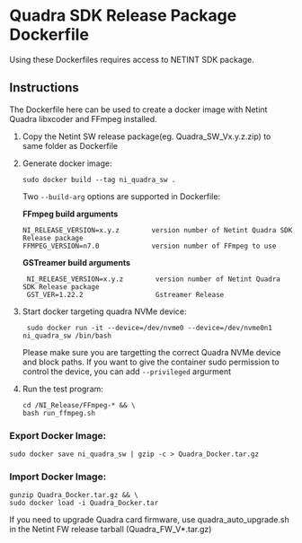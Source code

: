 # Quadra SDK Release Package Dockerfile

Using these Dockerfiles requires access to NETINT SDK package. 
## Instructions
The Dockerfile here can be used to create a docker image with Netint Quadra libxcoder and FFmpeg installed.

1. Copy the Netint SW release package(eg. Quadra_SW_Vx.y.z.zip) to same folder as Dockerfile
2. Generate docker image:

    ```
    sudo docker build --tag ni_quadra_sw .
    ```

   Two `--build-arg` options are supported in Dockerfile:

   **FFmpeg build arguments**

       NI_RELEASE_VERSION=x.y.z        version number of Netint Quadra SDK Release package
       FFMPEG_VERSION=n7.0             version number of FFmpeg to use

    **GSTreamer build arguments**

        NI_RELEASE_VERSION=x.y.z        version number of Netint Quadra SDK Release package
        GST_VER=1.22.2		            Gstreamer Release


3. Start docker targeting quadra NVMe device:
   
   ```
    sudo docker run -it --device=/dev/nvme0 --device=/dev/nvme0n1 ni_quadra_sw /bin/bash
   ```

   Please make sure you are targetting the correct Quadra NVMe device and block paths.
   If you want to give the container sudo permission to control the device, you can add `--privileged` argurment 
   
4. Run the test program:

    ```
    cd /NI_Release/FFmpeg-* && \
    bash run_ffmpeg.sh
    ```

### Export Docker Image:

```
sudo docker save ni_quadra_sw | gzip -c > Quadra_Docker.tar.gz
```

### Import Docker Image:

```
gunzip Quadra_Docker.tar.gz && \
sudo docker load -i Quadra_Docker.tar
```

If you need to upgrade Quadra card firmware, use quadra_auto_upgrade.sh in the Netint FW release tarball (Quadra_FW_V*.tar.gz)
